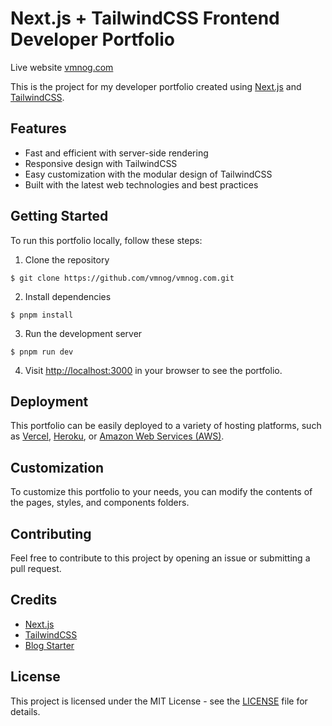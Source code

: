 # Next.js + TailwindCSS Frontend Developer Portfolio

Live website [vmnog.com](https://vmnog.com)

This is the project for my developer portfolio created using [Next.js](https://nextjs.org/) and [TailwindCSS](https://tailwindcss.com/).

## Features
- Fast and efficient with server-side rendering
- Responsive design with TailwindCSS
- Easy customization with the modular design of TailwindCSS
- Built with the latest web technologies and best practices

## Getting Started

To run this portfolio locally, follow these steps:

1. Clone the repository
```
$ git clone https://github.com/vmnog/vmnog.com.git
```

2. Install dependencies
```
$ pnpm install
```

3. Run the development server
```
$ pnpm run dev
```

4. Visit [http://localhost:3000](http://localhost:3000) in your browser to see the portfolio.

## Deployment

This portfolio can be easily deployed to a variety of hosting platforms, such as [Vercel](https://vercel.com/), [Heroku](https://heroku.com/), or [Amazon Web Services (AWS)](https://aws.amazon.com/).

## Customization

To customize this portfolio to your needs, you can modify the contents of the pages, styles, and components folders.

## Contributing

Feel free to contribute to this project by opening an issue or submitting a pull request.

## Credits

- [Next.js](https://nextjs.org/)
- [TailwindCSS](https://tailwindcss.com/)
- [Blog Starter](https://github.com/vercel/next.js/tree/canary/examples/blog-starter)

## License

This project is licensed under the MIT License - see the [LICENSE](LICENSE) file for details.
